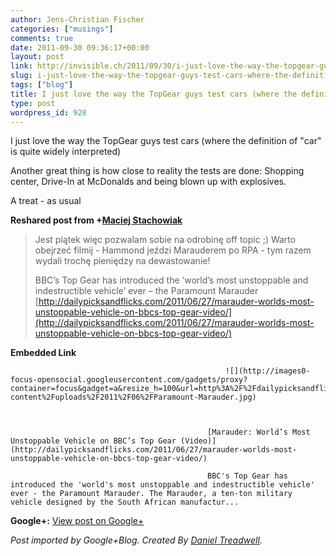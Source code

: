 ```yaml
---
author: Jens-Christian Fischer
categories: ["musings"]
comments: true
date: 2011-09-30 09:36:17+00:00
layout: post
link: http://invisible.ch/2011/09/30/i-just-love-the-way-the-topgear-guys-test-cars-where-the-definition-of-car/
slug: i-just-love-the-way-the-topgear-guys-test-cars-where-the-definition-of-car
tags: ["blog"]
title: I just love the way the TopGear guys test cars (where the definition of "car"...
type: post
wordpress_id: 928
---
```


I just love the way the TopGear guys test cars (where the definition of "car" is quite widely interpreted)   
  
Another great thing is how close to reality the tests are done: Shopping center, Drive-In at McDonalds and being blown up with explosives.  
  
A treat - as usual  
  
**Reshared post from +[Maciej Stachowiak](https://plus.google.com/104998691047937243499)**  


<blockquote>Jest piątek więc pozwalam sobie na odrobinę off topic ;)  
Warto obejrzeć filmij - Hammond jeździ Marauderem po RPA - tym razem wydali trochę pieniędzy na dewastowanie!  
  
BBC’s Top Gear has introduced the ‘world’s most unstoppable and indestructible vehicle’ ever – the Paramount Marauder  
[http://dailypicksandflicks.com/2011/06/27/marauder-worlds-most-unstoppable-vehicle-on-bbcs-top-gear-video/](http://dailypicksandflicks.com/2011/06/27/marauder-worlds-most-unstoppable-vehicle-on-bbcs-top-gear-video/)</blockquote>


												

**Embedded Link**


												


													![](http://images0-focus-opensocial.googleusercontent.com/gadgets/proxy?container=focus&gadget=a&resize_h=100&url=http%3A%2F%2Fdailypicksandflicks.com%2Fwp-content%2Fuploads%2F2011%2F06%2FParamount-Marauder.jpg)
												


												[Marauder: World’s Most Unstoppable Vehicle on BBC’s Top Gear (Video)](http://dailypicksandflicks.com/2011/06/27/marauder-worlds-most-unstoppable-vehicle-on-bbcs-top-gear-video/)  

												BBC's Top Gear has introduced the 'world's most unstoppable and indestructible vehicle' ever - the Paramount Marauder. The Marauder, a ten-ton military vehicle designed by the South African manufactur...  

										


										

**Google+:** [View post on Google+](https://plus.google.com/109789939743085010576/posts/LGyQxAWAAW5)

  
  
_Post imported by Google+Blog.  Created By [Daniel Treadwell](http://minimali.se/)._
